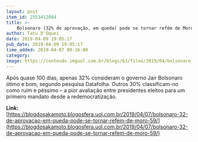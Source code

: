 ```yaml
---
layout: post
item_id: 2553412084
title: >-
    Bolsonaro (32% de aprovação, em queda) pode se tornar refém de Moro (59%)
author: Tatu D'Oquei
date: 2019-04-09 19:05:17
pub_date: 2019-04-09 19:05:17
time_added: 2019-04-07 09:16:00
category: 
image: https://conteudo.imguol.com.br/blogs/61/files/2019/04/bolsonaro_moro-615x300.jpg
---
```


Após quase 100 dias, apenas 32% consideram o governo Jair Bolsonaro ótimo e bom, segundo pesquisa Datafolha. Outros 30% classificam-no como ruim e péssimo – a pior avaliação entre presidentes eleitos para um primeiro mandato desde a redemocratização.

**Link:** [https://blogdosakamoto.blogosfera.uol.com.br/2019/04/07/bolsonaro-32-de-aprovacao-em-queda-pode-se-tornar-refem-de-moro-59/](https://blogdosakamoto.blogosfera.uol.com.br/2019/04/07/bolsonaro-32-de-aprovacao-em-queda-pode-se-tornar-refem-de-moro-59/)

